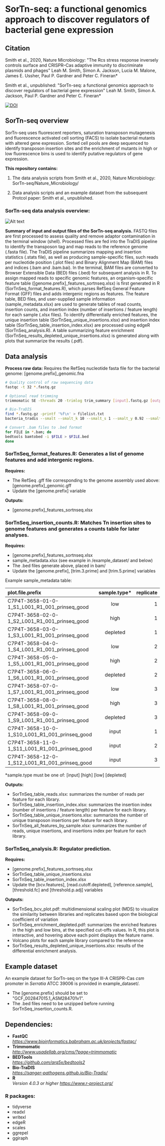 # SorTn-seq: a functional genomics approach to discover regulators of bacterial gene expression

## Citation

Smith et al., 2020, Nature Microbiology: "The Rcs stress response inversely controls surface and CRISPR–Cas adaptive immunity to discriminate plasmids and phages"
Leah M. Smith, Simon A. Jackson, Lucia M. Malone, James E. Ussher, Paul P. Gardner and Peter C. Fineran*

Smith et al., unpublished: "SorTn-seq: a functional genomics approach to discover regulators of bacterial gene expression"
Leah M. Smith, Simon A. Jackson, Paul P. Gardner and Peter C. Fineran*

[![DOI](https://zenodo.org/badge/232026406.svg)](https://zenodo.org/badge/latestdoi/232026406)

## SorTn-seq overview

SorTn-seq uses fluorescent reporters, saturation transposon mutagenesis and fluorescence activated cell sorting (FACS) to isolate bacterial mutants with altered gene expression. Sorted cell pools are deep sequenced to identify transposon insertion sites and the enrichment of mutants in high or low fluorescence bins is used to identify putative regulators of gene expression.

**This repository contains:**

1) The data analysis scripts from Smith et al., 2020, Nature Microbiology: SorTn-seq/Nature_Microbiology/

2) Data analysis scripts and an example dataset from the subsequent Protcol paper: Smith et al., unpublished.

### SorTn-seq data analysis overview:

![Alt text](SorTn-seq_overview.jpg?raw=true "Title")



**Summary of input and output files of the SorTn-seq analysis.** FASTQ files are first processed to assess quality and remove adaptor contamination in the terminal window (shell). Processed files are fed into the TraDIS pipeline to identify the transposon tag and map reads to the reference genome (.fasta file). The TraDIS pipeline summarizes mapping and insertion statistics (.stats file), as well as producing sample-specific files, such reads per nucleotide position (.plot files) and Binary Alignment Map (BAM) files and indices (.bam and .bam.bai). In the terminal, BAM files are converted to Browser Extensible Data (BED) files (.bed) for subsequent analysis in R. To assign mapped reads to specific genomic features, an organism-specific feature table ([genome.prefix]_features_sortnseq.xlsx) is first generated in R (SorTnSeq_format_features.R), which parses RefSeq General Feature Format (GFF) files and adds intergenic regions as features. The feature table, BED files, and user-supplied sample information (sample_metadata.xlsx) are used to generate tables of read counts, insertion counts, and insertion index (number of insertions / feature length) for each sample (.xlsx files). To identify differentially enriched features, the unique insertion table (SorTnSeq_unique_insertions.xlsx) and insertion index table (SorTnSeq_table_insertion_index.xlsx) are processed using edgeR (SorTnSeq_analysis.R). A table summarizing feature enrichment (SorTnSeq_results_depleted_unique_insertions.xlsx) is generated along with plots that summarize the results (.pdf).


## Data analysis

**Process raw data:**
Requires the RefSeq nucleotide fasta file for the bacterial genome: [genome.prefix]_genomic.fna

```bash
# Quality control of raw sequencing data
fastqc -t 32 *.fastq.gz

# Optional read trimming
trimmomatic SE -threads 20 -trimlog trim_summary [input].fastq.gz [output].fastq.gz ILLUMINACLIP:TruSeq3-SE:2:30:1

# Bio-TraDIS
find *.fastq.gz -printf '%f\n' > filelist.txt
bacteria_tradis --smalt --smalt_k 10 --smalt_s 1 --smalt_y 0.92 --smalt_r -1 -mm 2 -v -f filelist.txt -T TATAAGAGACAG -r [genome.prefix]_genomic.fna

# Convert .bam files to .bed format
for FILE in *.bam; do
bedtools bamtobed -i $FILE > $FILE.bed
done

```

### SorTnSeq_format_features.R: Generates a list of genome features and add intergenic regions.
**Requires:**
- The RefSeq .gff file corresponding to the genome assembly used above: [genome.prefix]_genomic.gff
- Update the [genome.prefix] variable

**Outputs:** 
- [genome.prefix]_features_sortnseq.xlsx

### SorTnSeq_insertion_counts.R: Matches Tn insertion sites to genome features and generates a counts table for later analyses.
**Requires:**
- [genome.prefix]_features_sortnseq.xlsx
- sample_metadata.xlsx (see example in /example_dataset/ and below)
- The .bed files generate above, placed in bam/
- Update the [genome.prefix], [trim.3.prime] and [trim.5.prime] variables

Example sample_metadata table:

| plot.file.prefix | sample.type* | replicate |
| :---         |     :---:      |          ---: |
| C7P4T-3658-01-0-1_S1_L001_R1_001_prinseq_good	| low	| 1
| C7P4T-3658-02-0-1_S2_L001_R1_001_prinseq_good	| high	| 1
| C7P4T-3658-03-0-1_S3_L001_R1_001_prinseq_good	| depleted	| 1
| C7P4T-3658-04-0-1_S4_L001_R1_001_prinseq_good	| low	| 2
| C7P4T-3658-05-0-1_S5_L001_R1_001_prinseq_good	| high	| 2
| C7P4T-3658-06-0-1_S6_L001_R1_001_prinseq_good	| depleted	| 2
| C7P4T-3658-07-0-1_S7_L001_R1_001_prinseq_good	| low	| 3
| C7P4T-3658-08-0-1_S8_L001_R1_001_prinseq_good	| high	| 3
| C7P4T-3658-09-0-1_S9_L001_R1_001_prinseq_good	| depleted	| 3
| C7P4T-3658-10-0-1_S10_L001_R1_001_prinseq_good	| input	| 1
| C7P4T-3658-11-0-1_S11_L001_R1_001_prinseq_good	| input	| 2
| C7P4T-3658-12-0-1_S12_L001_R1_001_prinseq_good	| input	| 3

*sample.type must be one of: [input] [high] [low] [depleted]

**Outputs:**
- SorTnSeq_table_reads.xlsx: summarizes the number of reads per feature for each library.
- SorTnSeq_table_insertion_index.xlsx: summarizes the insertion index (number of insertions / feature length) per feature for each library.
- SorTnSeq_table_unique_insertions.xlsx: summarizes the number of unique transposon insertions per feature for each library.
- SorTnSeq_all_features_by_sample.xlsx: summarizes the number of reads, unique insertions, and insertions index per feature for each library.

### SorTnSeq_analysis.R: Regulator prediction.
**Requires:**
- [genome.prefix]_features_sortnseq.xlsx
- SorTnSeq_table_unique_insertions.xlsx
- SorTnSeq_table_insertion_index.xlsx
- Update the [bcv.features], [read.cutoff.depleted], [reference.sample], [threshold.fc] and [threshold.p.adj] variables

**Outputs:**
- SorTnSeq_bcv_plot.pdf: multidimensional scaling plot (MDS) to visualize the similarity between libraries and replicates based upon the biological coefficient of variation 
- SorTnSeq_enrichment_depleted.pdf: summarizes the enriched features in the high and low bins, at the specified cut-offs values. In R, this plot is interactive, and hovering above each point displays the feature name.
- Volcano plots for each sample library compared to the reference
- SorTnSeq_results_depleted_unique_insertions.xlsx: results of the differential enrichment analysis.

## Example dataset

An example dataset for SorTn-seq on the type III-A CRISPR-Cas *csm* promoter in *Serratia* ATCC 39006 is provided in example_dataset/.
- The [genome.prefix] should be set to "GCF_002847015.1_ASM284701v1".
- The .bed files need to be unzipped before running SorTnSeq_insertion_counts.R.

## Dependencies:

- **FastQC**\
*https://www.bioinformatics.babraham.ac.uk/projects/fastqc/*
- **Trimmomatic**\
*http://www.usadellab.org/cms/?page=trimmomatic*
- **BEDTools**\
*https://github.com/arq5x/bedtools2*
- **Bio-TraDIS**\
*https://sanger-pathogens.github.io/Bio-Tradis/*
- **R**\
*Version 4.0.3 or higher https://www.r-project.org/*

### R packages:
- tidyverse
- readxl
- writexl
- edgeR
- scales
- ggrepel
- ggiraph
